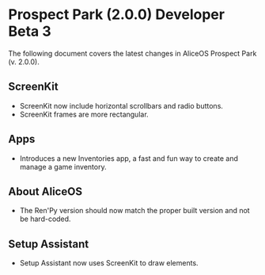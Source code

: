 #  Prospect Park (2.0.0) Developer Beta 3

The following document covers the latest changes in AliceOS Prospect Park (v. 2.0.0).

## ScreenKit

- ScreenKit now include horizontal scrollbars and radio buttons.
- ScreenKit frames are more rectangular.

## Apps

- Introduces a new Inventories app, a fast and fun way to create and manage a game inventory.

## About AliceOS

- The Ren'Py version should now match the proper built version and not be hard-coded.

## Setup Assistant

- Setup Assistant now uses ScreenKit to draw elements.